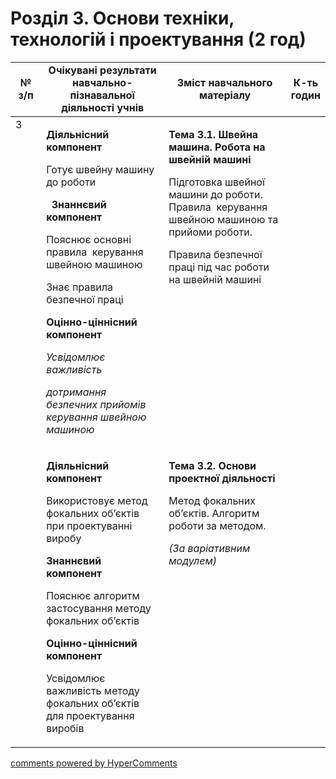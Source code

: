 <div id="hypercomments_widget" class="js-hypercomments-widget invisible"></div>

# Розділ 3. Основи техніки, технологій і проектування (2 год)

<table>
<tr>
<td width="10%" align="center"><b>№ з/п</b></td>
<td width="40%" align="center"><b>Очікувані результати навчально-пізнавальної діяльності учнів</b></td>
<td width="40%" align="center"><b>Зміст навчального матеріалу</b></td>
<td width="10%" align="center"><b>К-ть годин</b></td>
</tr>
<tbody>
<tr>
<td rowspan="2" width="10%" style="vertical-align:top !important;">3</td>
<td width="40%" style="vertical-align:top !important;">
<p><strong>Діяльнісний компонент</strong></p>
<p>Готує швейну машину до роботи</p>
<p>&nbsp; <strong>Знаннєвий компонент</strong></p>
<p>Пояснює основні правила&nbsp; керування швейною машиною</p>
<p>Знає правила&nbsp; безпечної праці</p>
<p><strong>Оцінно-ціннісний компонент</strong></p>
<p><em>Усвідомлює важливість</em></p>
<p><em>дотримання безпечних прийомів керування швейною машиною</em></p>
</td>
<td width="40%" style="vertical-align:top !important;">
<p><strong>Тема 3.1. Швейна машина. Робота на швейній машині</strong></p>
<p>Підготовка швейної машини до роботи. Правила&nbsp; керування швейною машиною та прийоми роботи.&nbsp;</p>
<p>Правила безпечної праці під час роботи на швейній машині</p>
</td>
<td width="10%" style="vertical-align:top !important;"></td>
</tr>
<tr>
<td width="40%" style="vertical-align:top !important;">
<p><strong>Діяльнісний компонент</strong></p>
<p>Використовує метод фокальних об&rsquo;єктів при проектуванні виробу</p>
<p><strong>Знаннєвий компонент</strong></p>
<p>Пояснює алгоритм застосування методу фокальних об&rsquo;єктів</p>
<p><strong>Оцінно-ціннісний компонент</strong></p>
<p>Усвідомлює важливість методу фокальних об&rsquo;єктів для проектування виробів</p>
</td>
<td width="40%" style="vertical-align:top !important;">
<p><strong>Тема 3.2. Основи проектної діяльності</strong></p>
<p>Метод фокальних об&rsquo;єктів. Алгоритм роботи за методом.&nbsp;</p>
<p><em>(За варіативним модулем)</em></p>
</td>
<td width="10%" style="vertical-align:top !important;"></td>
</tr>
</table>

<div class="js-hypercomments-container">
<a href="http://hypercomments.com" class="hc-link" title="comments widget">comments powered by HyperComments</a>
</div>